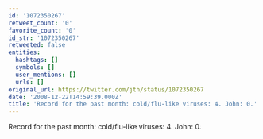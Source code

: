 ```yaml
---
id: '1072350267'
retweet_count: '0'
favorite_count: '0'
id_str: '1072350267'
retweeted: false
entities:
  hashtags: []
  symbols: []
  user_mentions: []
  urls: []
original_url: https://twitter.com/jth/status/1072350267
date: '2008-12-22T14:59:39.000Z'
title: 'Record for the past month: cold/flu-like viruses: 4. John: 0.'
---
```


Record for the past month: cold/flu-like viruses: 4. John: 0.